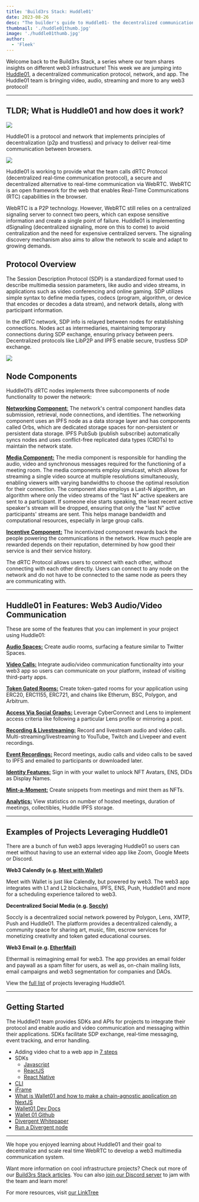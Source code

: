 ```yaml
---
title: 'Build3rs Stack: Huddle01'
date: 2023-08-26
desc: "The builder's guide to Huddle01- the decentralized communication protocol, network, and app bringing video, audio, streaming, and more to any web3 protocol."
thumbnail: './huddle01thumb.jpg'
image: './huddle01thumb.jpg'
author:
  - 'Fleek'
---
```


Welcome back to the Build3rs Stack, a series where our team shares insights on different web3 infrastructure! This week we are jumping into <u>[Huddle01](https://www.huddle01.com/)</u>, a decentralized communication protocol, network, and app. The Huddle01 team is bringing video, audio, streaming and more to any web3 protocol!

---

## TLDR; What is Huddle01 and how does it work?

![](./huddle-pic-updated.png)

Huddle01 is a protocol and network that implements principles of decentralization (p2p and trustless) and privacy to deliver real-time communication between browsers.

![](./huddle-diagram-1.png)

Huddle01 is working to provide what the team calls dRTC Protocol (decentralized real-time communication protocol), a secure and decentralized alternative to real-time communication via WebRTC. WebRTC is an open framework for the web that enables Real-Time Communications (RTC) capabilities in the browser.

WebRTC is a P2P technology. However, WebRTC still relies on a centralized signaling server to connect two peers, which can expose sensitive information and create a single point of failure. Huddle01 is implementing dSignaling (decentralized signaling, more on this to come) to avoid centralization and the need for expensive centralized servers. The signaling discovery mechanism also aims to allow the network to scale and adapt to growing demands.

## Protocol Overview

The Session Description Protocol (SDP) is a standardized format used to describe multimedia session parameters, like audio and video streams, in applications such as video conferencing and online gaming. SDP utilizes simple syntax to define media types, codecs (program, algorithm, or device that encodes or decodes a data stream), and network details, along with participant information.

In the dRTC network, SDP info is relayed between nodes for establishing connections. Nodes act as intermediaries, maintaining temporary connections during SDP exchange, ensuring privacy between peers. Decentralized protocols like LibP2P and IPFS enable secure, trustless SDP exchange.

![](./huddle-diagram-2.png)

## Node Components

Huddle01’s dRTC nodes implements three subcomponents of node functionality to power the network:

<u>**Networking Component**:</u> The network's central component handles data submission, retrieval, node connections, and identities. The networking component uses an IPFS node as a data storage layer and has components called Orbs, which are dedicated storage spaces for non-persistent or persistent data storage. IPFS PubSub (publish subscribe) automatically syncs nodes and uses conflict-free replicated data types (CRDTs) to maintain the network state.

<u>**Media Component:**</u> The media component is responsible for handling the audio, video and synchronous messages required for the functioning of a meeting room. The media components employ simulcast, which allows for streaming a single video source at multiple resolutions simultaneously, enabling viewers with varying bandwidths to choose the optimal resolution for their connection. The component also employs a Last-N algorithm, an algorithm where only the video streams of the "last N" active speakers are sent to a participant. If someone else starts speaking, the least recent active speaker's stream will be dropped, ensuring that only the "last N" active participants' streams are sent. This helps manage bandwidth and computational resources, especially in large group calls.

<u>**Incentive Component:**</u> The incentivized component rewards back the people powering the communications in the network. How much people are rewarded depends on their reputation, determined by how good their service is and their service history.

The dRTC Protocol allows users to connect with each other, without connecting with each other directly. Users can connect to any node on the network and do not have to be connected to the same node as peers they are communicating with.

---

## Huddle01 in Features: Web3 Audio/Video Communication

These are some of the features that you can implement in your project using Huddle01:

<u>**Audio Spaces:**</u> Create audio rooms, surfacing a feature similar to Twitter Spaces.

<u>**Video Calls:**</u> Integrate audio/video communication functionality into your web3 app so users can communicate on your platform, instead of visiting third-party apps.

<u>**Token Gated Rooms:**</u> Create token-gated rooms for your application using ERC20, ERC1155, ERC721, and chains like Etherum, BSC, Polygon, and Arbitrum.

<u>**Access Via Social Graphs:**</u> Leverage CyberConnect and Lens to implement access criteria like following a particular Lens profile or mirroring a post.

<u>**Recording & Livestreaming:**</u> Record and livestream audio and video calls. Multi-streaming/livestreaming to YouTube, Twitch and Livepeer and event recordings.

<u>**Event Recordings:**</u> Record meetings, audio calls and video calls to be saved to IPFS and emailed to participants or downloaded later.

<u>**Identity Features:**</u> Sign in with your wallet to unlock NFT Avatars, ENS, DIDs as Display Names.

<u>**Mint-a-Moment:**</u> Create snippets from meetings and mint them as NFTs.

<u>**Analytics:**</u> View statistics on number of hosted meetings, duration of meetings, collectibles, Huddle IPFS storage.

---

## Examples of Projects Leveraging Huddle01

There are a bunch of fun web3 apps leveraging Huddle01 so users can meet without having to use an external video app like Zoom, Google Meets or Discord.

**Web3 Calendly (e.g. <u>[Meet with Wallet](https://meetwithwallet.xyz/)</u>)**

Meet with Wallet is just like Calendly, but powered by web3. The web3 app integrates with L1 and L2 blockchains, IPFS, ENS, Push, Huddle01 and more for a scheduling experience tailored to web3.

**Decentralized Social Media (e.g. <u>[Soccly](https://www.soclly.com/))</u>**

Soccly is a decentralized social network powered by Polygon, Lens, XMTP, Push and Huddle01. The platform provides a decentralized calendly, a community space for sharing art, music, film, escrow services for monetizing creativity and token gated educational courses.

**Web3 Email (e.g. <u>[EtherMail](https://ethermail.io/))</u>**

Ethermail is reimagining email for web3. The app provides an email folder and paywall as a spam filter for users, as well as, on-chain mailing lists, email campaigns and web3 segmentation for companies and DAOs.

View the <u>[full list](https://huddle01.com/docs/showcase)</u> of projects leveraging Huddle01.

---

## Getting Started

The Huddle01 team provides SDKs and APIs for projects to integrate their protocol and enable audio and video communication and messaging within their applications. SDKs facilitate SDP exchange, real-time messaging, event tracking, and error handling.

- Adding video chat to a web app in <u>[7 steps](https://huddle01.hashnode.dev/add-video-chat-to-your-web-app-in-7-quick-steps)</u>
- SDKs
  - <u>[Javascript](https://huddle01.com/docs/Javascript)</u>
  - <u>[ReactJS](https://huddle01.com/docs/React)</u>
  - <u>[React Native](https://huddle01.com/docs/React-Native)</u>
- <u>[CLI](https://huddle01.com/docs/cli-tool)</u>
- <u>[iFrame](https://huddle01.com/docs/iFrame/intro)</u>
- <u>[What is Wallet01 and how to make a chain-agnostic application on NextJS](https://huddle01.hashnode.dev/wallet01-huddle01s-all-new-open-source-multi-chain-wallet-package)</u>
- <u>[Wallet01 Dev Docs](https://www.notion.so/66b9a56d73964fd19614743fb7a38780?pvs=21)</u>
- <u>[Wallet 01 Github](https://github.com/Huddle01/Wallet01)</u>
- <u>[Divergent Whitepaper](https://docs.google.com/document/d/1wAynFzZyhFHcRZS5nkz07q6HVpfoLMM2HaXtknIj9mU/edit)</u>
- <u>[Run a Divergent node](https://www.notion.so/74e8b2c12812407d98483abb9c4c3d82?pvs=21)</u>

---

We hope you enjoyed learning about Huddle01 and their goal to decentralize and scale real time WebRTC to develop a web3 multimedia communication system.

Want more information on cool infrastructure projects? Check out more of our <u>[Build3rs Stack articles](https://blog.fleek.xyz/category/guides/)</u>. You can also <u>[join our Discord server](https://discord.com/invite/fleek)</u> to jam with the team and learn more!

For more resources, visit <u>[our LinkTree](https://linktr.ee/fleek)</u>
